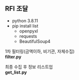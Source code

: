## RFI 조달

- python 3.8.11
- pip install list
    - openpyxl
    - requests
    - BeautifulSoup4


1차 필터링(금액이하, 비기관, 자체수집)  
**filter.py**

최종 수집 후 정보 리스트업  
**get_list.py**